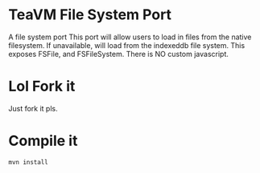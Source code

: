 # TeaVM File System Port
A file system port
This port will allow users to load in files from the native filesystem.
If unavailable, will load from the indexeddb file system.
This exposes FSFile, and FSFileSystem.
There is NO custom javascript. 


# Lol Fork it
Just fork it pls.
# Compile it
`mvn install`
